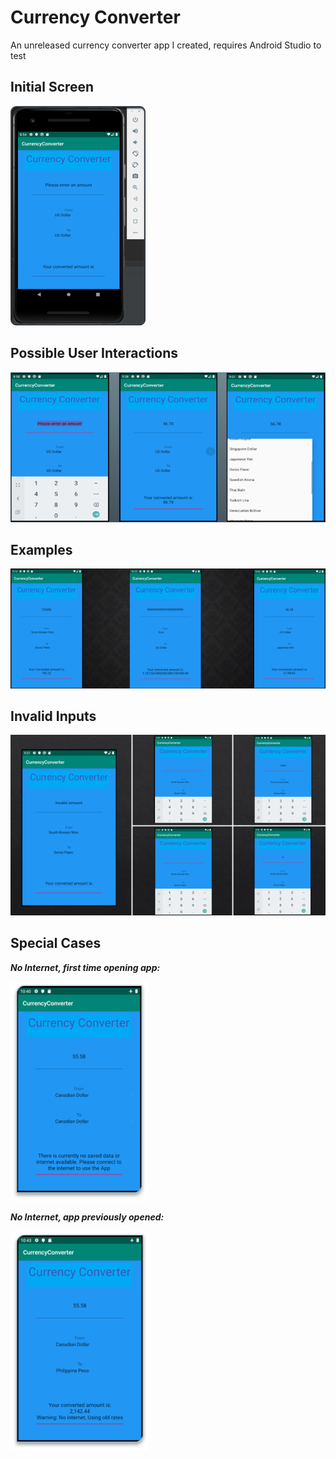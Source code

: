 # Currency Converter
An unreleased currency converter app I created, requires Android Studio to test

## Initial Screen

![](images/initScreen)

## Possible User Interactions

![](images/userInteract)

## Examples

![](images/examples)

## Invalid Inputs

![](images/invalids)

## Special Cases

***No Internet, first time opening app:***

![](images/noInter1)

***No Internet, app previously opened:***

![](images/noInter2)
